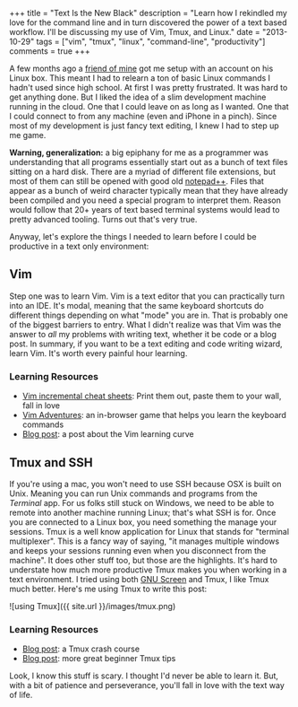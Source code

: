 +++
title       = "Text Is the New Black"
description = "Learn how I rekindled my love for the command line and in turn discovered the power of a text based workflow. I'll be discussing my use of Vim, Tmux, and Linux."
date        = "2013-10-29"
tags        = ["vim", "tmux", "linux", "command-line", "productivity"]
comments    = true
+++

A few months ago a [friend of mine][3] got me setup with an account on his
Linux box. This meant I had to relearn a ton of basic Linux commands I hadn't
used since high school. At first I was pretty frustrated. It was hard to get
anything done. But I liked the idea of a slim development machine running in
the cloud. One that I could leave on as long as I wanted. One that I could
connect to from any machine (even and iPhone in a pinch). Since most of my
development is just fancy text editing, I knew I had to step up me game.

**Warning, generalization:** a big epiphany for me as a programmer was
understanding that all programs essentially start out as a bunch of text files
sitting on a hard disk. There are a myriad of different file extensions, but
most of them can still be opened with good old [notepad++][1]. Files that
appear as a bunch of weird character typically mean that they have already been
compiled and you need a special program to interpret them. Reason would follow
that 20+ years of text based terminal systems would lead to pretty advanced
tooling. Turns out that's very true.

Anyway, let's explore the things I needed to learn before I could be productive
in a text only environment:

## Vim

Step one was to learn Vim. Vim is a text editor that you can practically turn
into an IDE. It's modal, meaning that the same keyboard shortcuts do different
things depending on what "mode" you are in. That is probably one of the biggest
barriers to entry. What I didn't realize was that Vim was the answer to *all*
my problems with writing text, whether it be code or a blog post. In summary,
if you want to be a text editing and code writing wizard, learn Vim. It's worth
every painful hour learning.

### Learning Resources

- [Vim incremental cheat sheets][4]: Print them out, paste them to your wall, fall in love
- [Vim Adventures][2]: an in-browser game that helps you learn the keyboard
  commands
- [Blog post][tb-blog-vim]: a post about the Vim learning curve

## Tmux and SSH

If you're using a mac, you won't need to use SSH because OSX is built on Unix.
Meaning you can run Unix commands and programs from the *Terminal* app. For us
folks still stuck on Windows, we need to be able to remote into another machine
running Linux; that's what SSH is for. Once you are connected to a Linux box,
you need something the manage your sessions. Tmux is a well know application
for Linux that stands for "terminal multiplexer". This is a fancy way of
saying, "it manages multiple windows and keeps your sessions running even when
you disconnect from the machine". It does other stuff too, but those are the
highlights. It's hard to understate how much more productive Tmux makes you
when working in a text environment. I tried using both [GNU Screen](screen) and
Tmux, I like Tmux much better. Here's me using Tmux to write this post:

![using Tmux]({{ site.url }}/images/tmux.png)

### Learning Resources

- [Blog post][tb-blog-tmux]: a Tmux crash course
- [Blog post][tb-blog-tmux2]: more great beginner Tmux tips

Look, I know this stuff is scary. I thought I'd never be able to learn it. But,
with a bit of patience and perseverance, you'll fall in love with the text way
of life.


  [1]: http://notepad-plus-plus.org/
  [2]: http://vim-adventures.com/
  [3]: https://twitter.com/s5fs
  [4]: http://www.viemu.com/a_vi_vim_graphical_cheat_sheet_tutorial.html
  [screen]: https://www.gnu.org/software/screen/
  [tb-blog-tmux]: http://robots.thoughtbot.com/a-tmux-crash-course
  [tb-blog-vim]: http://robots.thoughtbot.com/the-vim-learning-curve-is-a-myth
  [tb-blog-tmux2]: http://robots.thoughtbot.com/love-hate-tmux


